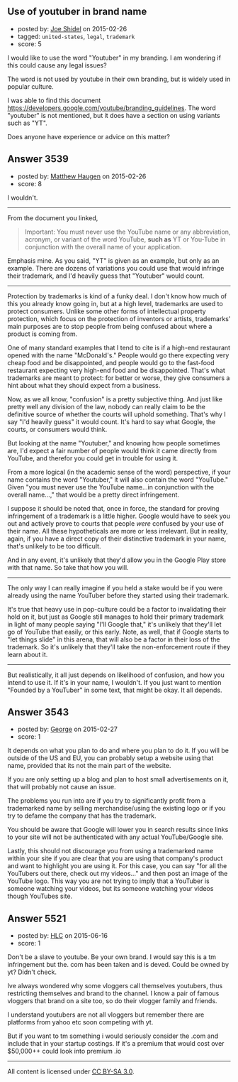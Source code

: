 ## Use of youtuber in brand name

- posted by: [Joe Shidel](https://stackexchange.com/users/3351742/joe-shidel) on 2015-02-26
- tagged: `united-states`, `legal`, `trademark`
- score: 5

I would like to use the word "Youtuber" in my branding.  I am wondering if this could cause any legal issues? 

The word is not used by youtube in their own branding, but is widely used in popular culture.

I was able to find this document https://developers.google.com/youtube/branding_guidelines.  The word "youtuber" is not mentioned, but it does have a section on using variants such as "YT".

Does anyone have experience or advice on this matter?  


## Answer 3539

- posted by: [Matthew Haugen](https://stackexchange.com/users/1325646/matthew-haugen) on 2015-02-26
- score: 8

I wouldn't.

<hr />

From the document you linked,

> Important: You must never use the YouTube name or any abbreviation, acronym, or variant of the word YouTube, **such as** YT or You-Tube in conjunction with the overall name of your application.

Emphasis mine. As you said, "YT" is given as an example, but only as an example. There are dozens of variations you could use that would infringe their trademark, and I'd heavily guess that "Youtuber" would count.

<hr />

Protection by trademarks is kind of a funky deal. I don't know how much of this you already know going in, but at a high level, trademarks are used to protect consumers. Unlike some other forms of intellectual property protection, which focus on the protection of inventors or artists, trademarks' main purposes are to stop people from being confused about where a product is coming from.

One of many standard examples that I tend to cite is if a high-end restaurant opened with the name "McDonald's." People would go there expecting very cheap food and be disappointed, and people would go to the fast-food restaurant expecting very high-end food and be disappointed. That's what trademarks are meant to protect: for better or worse, they give consumers a hint about what they should expect from a business.

Now, as we all know, "confusion" is a pretty subjective thing. And just like pretty well any division of the law, nobody can really claim to be the definitive source of whether the courts will uphold something. That's why I say "I'd heavily guess" it would count. It's hard to say what Google, the courts, or consumers would think.

But looking at the name "Youtuber," and knowing how people sometimes are, I'd expect a fair number of people would think it came directly from YouTube, and therefor you could get in trouble for using it.

From a more logical (in the academic sense of the word) perspective, if your name contains the word "Youtuber," it will also contain the word "YouTube." Given "you must never use the YouTube name...in conjunction with the overall name...," that would be a pretty direct infringement.

I suppose it should be noted that, once in force, the standard for proving infringement of a trademark is a little higher. Google would have to seek you out and actively prove to courts that people *were* confused by your use of their name. All these hypotheticals are more or less irrelevant. But in reality, again, if you have a direct copy of their distinctive trademark in your name, that's unlikely to be too difficult.

And in any event, it's unlikely that they'd allow you in the Google Play store with that name. So take that how you will.

<hr />

The only way I can really imagine if you held a stake would be if you were already using the name YouTuber before they started using their trademark.

It's true that heavy use in pop-culture could be a factor to invalidating their hold on it, but just as Google still manages to hold their primary trademark in light of many people saying "I'll Google that," it's unlikely that they'll let go of YouTube that easily, or this early. Note, as well, that if Google starts to "let things slide" in this arena, that will also be a factor in their loss of the trademark. So it's unlikely that they'll take the non-enforcement route if they learn about it.

<hr />

But realistically, it all just depends on likelihood of confusion, and how you intend to use it. If it's in your name, I wouldn't. If you just want to mention "Founded by a YouTuber" in some text, that might be okay. It all depends.


## Answer 3543

- posted by: [George](https://stackexchange.com/users/3516499/george) on 2015-02-27
- score: 1

It depends on what you plan to do and where you plan to do it.  If you will be outside of the US and EU, you can probably setup a website using that name, provided that its not the main part of the website.

If you are only setting up a blog and plan to host small advertisements on it, that will probably not cause an issue.

The problems you run into are if you try to significantly profit from a trademarked name by selling merchandise/using the existing logo or if you try to defame the company that has the trademark.

You should be aware that Google will lower you in search results since links to your site will not be authenticated with any actual YouTube/Google site.

Lastly, this should not discourage you from using a trademarked name within your site if you are clear that you are using that company's product and want to highlight you are using it.  For this case, you can say "for all the YouTubers out there, check out my videos..." and then post an image of the YouTube logo.  This way you are not trying to imply that a YouTuber is someone watching your videos, but its someone watching your videos though YouTubes site.


## Answer 5521

- posted by: [HLC](https://stackexchange.com/users/6237396/hlc) on 2015-06-16
- score: 1

Don't be a slave to youtube. Be your own brand. I would say this is a tm infringement but the. com has been taken and is deved. Could be owned by yt? Didn't check. 

Ive always wondered why some vloggers call themselves youtubers, thus restricting themselves and brand to the channel. I know a pair of famous vloggers that brand on a site too, so do their vlogger family and friends. 

I understand youtubers are not all vloggers but remember there are platforms from yahoo etc soon competing with yt.

But if you want to tm something i would seriously consider the .com and include that in your startup costings. If it's a  premium that would cost over $50,000++ could look into premium .io 



---

All content is licensed under [CC BY-SA 3.0](https://creativecommons.org/licenses/by-sa/3.0/).
